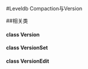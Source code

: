 #Leveldb Compaction与Version

##相关类

#### class Version

#### class VersionSet

#### class VersionEdit